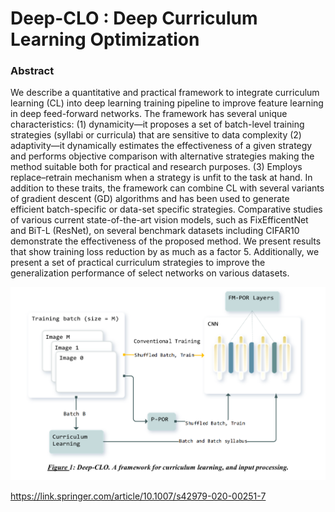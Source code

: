 # Deep-CLO : Deep Curriculum Learning Optimization

### Abstract
We describe a quantitative and practical framework to integrate curriculum learning (CL) into deep 
learning training pipeline to improve feature learning in deep feed-forward networks. The framework 
has several unique characteristics: (1) dynamicity—it proposes a set of batch-level training strategies 
(syllabi or curricula) that are sensitive to data complexity (2) adaptivity—it dynamically estimates 
the effectiveness of a given strategy and performs objective comparison with alternative strategies 
making the method suitable both for practical and research purposes. (3) Employs replace–retrain 
mechanism when a strategy is unfit to the task at hand. In addition to these traits, the framework can
combine CL with several variants of gradient descent (GD) algorithms and has been used to generate 
efficient batch-specific or data-set specific strategies. Comparative studies of various current 
state-of-the-art vision models, such as FixEfficentNet and BiT-L (ResNet), on several benchmark datasets
including CIFAR10 demonstrate the effectiveness of the proposed method. We present results that show 
training loss reduction by as much as a factor 5. Additionally, we present a set of practical curriculum
strategies to improve the generalization performance of select networks on various datasets.

![img.png](deep_clo_framework.png)

https://link.springer.com/article/10.1007/s42979-020-00251-7

